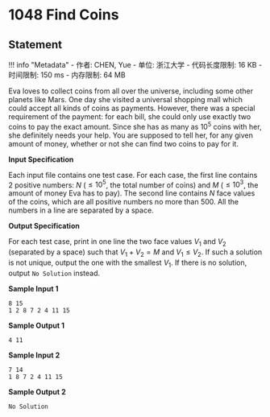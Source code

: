 
# 1048 Find Coins

## Statement

!!! info "Metadata"
    - 作者: CHEN, Yue
    - 单位: 浙江大学
    - 代码长度限制: 16 KB
    - 时间限制: 150 ms
    - 内存限制: 64 MB

Eva loves to collect coins from all over the universe, including some other planets like Mars. One day she visited a universal shopping mall which could accept all kinds of coins as payments. However, there was a special requirement of the payment: for each bill, she could only use exactly two coins to pay the exact amount. Since she has as many as $10^5$ coins with her, she definitely needs your help. You are supposed to tell her, for any given amount of money, whether or not she can find two coins to pay for it.

**Input Specification**

Each input file contains one test case. For each case, the first line contains 2 positive numbers: $N$ ($\le 10^5$, the total number of coins) and $M$ ($\le 10^3$, the amount of money Eva has to pay). The second line contains $N$ face values of the coins, which are all positive numbers no more than 500. All the numbers in a line are separated by a space.

**Output Specification**

For each test case, print in one line the two face values $V_1$ and $V_2$ (separated by a space) such that $V_1 + V_2 = M$ and $V_1 \le V_2$. If such a solution is not unique, output the one with the smallest $V_1$. If there is no solution, output `No Solution` instead.

**Sample Input 1**
```plaintext
8 15
1 2 8 7 2 4 11 15
```

**Sample Output 1**
```plaintext
4 11
```

**Sample Input 2**
```plaintext
7 14
1 8 7 2 4 11 15
```

**Sample Output 2**
```plaintext
No Solution
```

